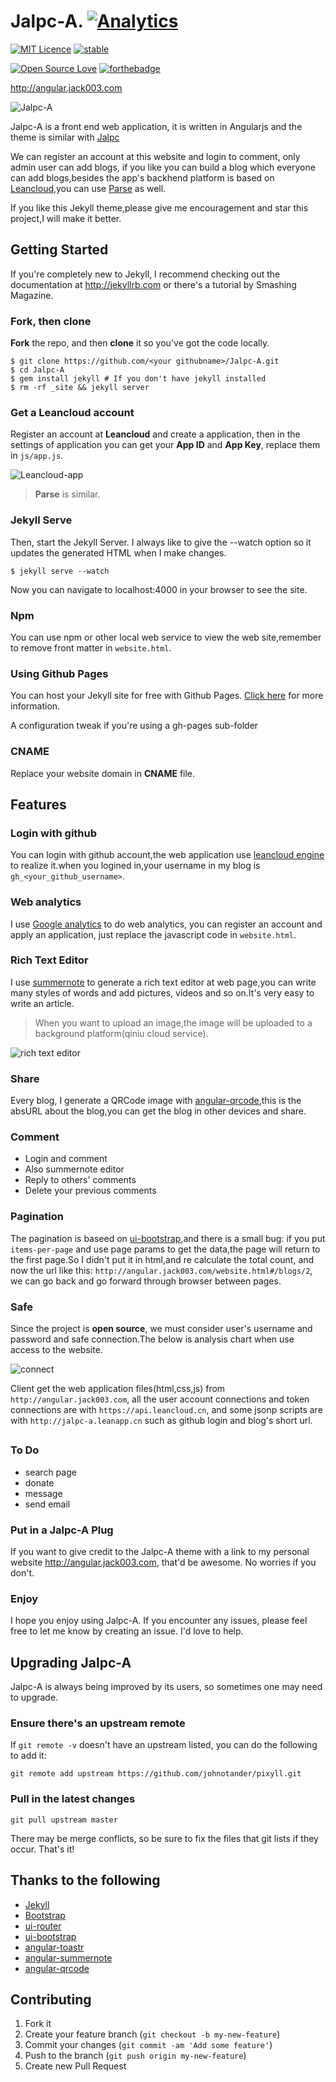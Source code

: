 # Jalpc-A.  [![Analytics](https://ga-beacon.appspot.com/UA-79921898-1/welcome-page)](http://Jack614.github.com/Jalpc-A)

[![MIT Licence](https://badges.frapsoft.com/os/mit/mit.svg?v=103)](https://opensource.org/licenses/mit-license.php)
[![stable](http://badges.github.io/stability-badges/dist/stable.svg)](http://github.com/badges/stability-badges)

[![Open Source Love](https://badges.frapsoft.com/os/v1/open-source.png?v=103)](https://github.com/ellerbrock/open-source-badge/)
[![forthebadge](http://forthebadge.com/badges/uses-js.svg)](http://forthebadge.com)

<http://angular.jack003.com>

![Jalpc-A](Jalpc-A.gif)

Jalpc-A is a front end web application, it is written in Angularjs and the theme is similar with [Jalpc](http://Jack614.github.com/jalpc_jekyll_theme)

We can register an account at this website and login to comment, only admin user can add blogs, if you like you can build a blog which everyone can add blogs,besides the app's backhend platform is based on [Leancloud](https://leancloud.cn/),you can use [Parse](https://parse.com/) as well.

If you like this Jekyll theme,please give me encouragement and star this project,I will make it better.

## Getting Started

If you're completely new to Jekyll, I recommend checking out the documentation at <http://jekyllrb.com> or there's a tutorial by Smashing Magazine.

### Fork, then clone

**Fork** the repo, and then **clone** it so you've got the code locally.

```
$ git clone https://github.com/<your githubname>/Jalpc-A.git
$ cd Jalpc-A
$ gem install jekyll # If you don't have jekyll installed
$ rm -rf _site && jekyll server
```
### Get a Leancloud account

Register an account at **Leancloud** and create a application, then in the settings of application you can get your **App ID** and **App Key**, replace them in `js/app.js`.

![Leancloud-app](Leancloud-app.jpg)

> **Parse** is similar.

### Jekyll Serve

Then, start the Jekyll Server. I always like to give the --watch option so it updates the generated HTML when I make changes.

```
$ jekyll serve --watch
```

Now you can navigate to localhost:4000 in your browser to see the site.

### Npm

You can use npm or other local web service to view the web site,remember to remove front matter in `website.html`.

### Using Github Pages

You can host your Jekyll site for free with Github Pages. [Click here](https://pages.github.com) for more information.

A configuration tweak if you're using a gh-pages sub-folder

### CNAME

Replace your website domain in **CNAME** file.

## Features

### Login with github

You can login with github account,the web application use [leancloud engine](https://github.com/Jack614/Jalpc-A-engine) to realize it.when you logined in,your username in my blog is `gh_<your_github_username>`.

### Web analytics

I use [Google analytics](https://www.google.com/analytics/) to do web analytics, you can register an account and apply an application, just replace the javascript code in `website.html`.

### Rich Text Editor

I use [summernote](https://github.com/summernote/angular-summernote) to generate a rich text editor at web page,you can write many styles of words and add pictures, videos and so on.It's very easy to write an article.
> When you want to upload an image,the image will be uploaded to a background platform(qiniu cloud service).

![rich text editor](rte.jpeg)

### Share

Every blog, I generate a QRCode image with [angular-qrcode](https://github.com/monospaced/angular-qrcode),this is the absURL about the blog,you can get the blog in other devices and share.

### Comment

* Login and comment
* Also summernote editor
* Reply to others' comments
* Delete your previous comments

### Pagination

The pagination is baseed on [ui-bootstrap](https://github.com/angular-ui/bootstrap),and there is a small bug: if you put `items-per-page` and use page params to get the data,the page will return to the first page.So I didn't put it in html,and re calculate the total count, and now the url like this: `http://angular.jack003.com/website.html#/blogs/2`, we can go back and go forward through browser between pages.

### Safe

Since the project is **open source**, we must consider user's username and password and safe connection.The below is analysis chart when use access to the website.

![connect](connect.png)

Client get the web application files(html,css,js) from `http://angular.jack003.com`, all the user account connections and token connections are with `https://api.leancloud.cn`, and some jsonp scripts are with `http://jalpc-a.leanapp.cn` such as github login and blog's short url.

##

### To Do

* search page
* donate
* message
* send email

### Put in a Jalpc-A Plug

If you want to give credit to the Jalpc-A theme with a link to my personal website <http://angular.jack003.com>, that'd be awesome. No worries if you don't.

### Enjoy

I hope you enjoy using Jalpc-A. If you encounter any issues, please feel free to let me know by creating an issue. I'd love to help.

## Upgrading Jalpc-A

Jalpc-A is always being improved by its users, so sometimes one may need to upgrade.

### Ensure there's an upstream remote

If `git remote -v` doesn't have an upstream listed, you can do the following to add it:

```
git remote add upstream https://github.com/johnotander/pixyll.git
```

### Pull in the latest changes

```
git pull upstream master
```

There may be merge conflicts, so be sure to fix the files that git lists if they occur. That's it!

## Thanks to the following

* [Jekyll](http://jekyllrb.com)
* [Bootstrap](http://www.bootcss.com)
* [ui-router](https://github.com/angular-ui/ui-router)
* [ui-bootstrap](https://github.com/angular-ui/bootstrap)
* [angular-toastr](https://github.com/Foxandxss/angular-toastr)
* [angular-summernote](https://github.com/summernote/angular-summernote)
* [angular-qrcode](https://github.com/monospaced/angular-qrcode)

## Contributing

1. Fork it
2. Create your feature branch (`git checkout -b my-new-feature`)
3. Commit your changes (`git commit -am 'Add some feature'`)
4. Push to the branch (`git push origin my-new-feature`)
5. Create new Pull Request
